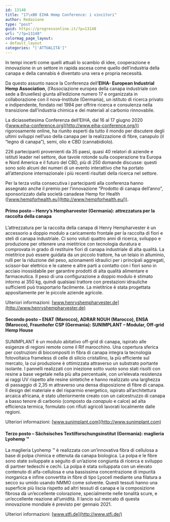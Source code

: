 ```yaml
---
id: 13148
title: "17\xB0 EIHA Hemp Conference: i vincitori"
author: Redazione
type: "post"
guid: https://progressonline.it/?p=13148
url: "/?p=13148"
colormag_page_layout:
- default_layout
categories: "['ATTUALITÀ']"
---
```


In tempi incerti come quelli attuali lo scambio di idee, cooperazione e innovazione in un settore in rapida ascesa come quello dell’industria della canapa e della cannabis è diventato una vera e propria necessità.

Da questo assunto nasce la Conferenza dell’**EIHA- European Industrial Hemp Association**, (l’Associazione europea della canapa industriale con sede a Bruxelles) giunta all’edizione numero 17 e organizzata in collaborazione con il nova-Institute (Germania), un istituto di ricerca privato e indipendente, fondato nel 1994 per offrire ricerca e consulenza nella transizione dall’industria chimica e dei materiali al carbonio rinnovabile.

La diciassettesima Conferenza dell’EIHA, dal 16 al 17 giugno 2020 ([www.eiha-conference.org](http://www.eiha-conference.org/)) rigorosamente online, ha riunito esperti da tutto il mondo per discutere degli ultimi sviluppi nell’uso della canapa per la realizzazione di fibre, canapulo (il “legno di canapa”), semi, olio e CBD (cannabidiolo).

226 partecipanti provenienti da 35 paesi, quasi 40 relatori di aziende e istituti leader nel settore, due tavole rotonde sulla cooperazione tra Europa e Nord America e il futuro del CBD, più di 250 domande discusse: questi sono solo alcuni dei numeri di un evento interattivo che ha portato all’attenzione internazionale i più recenti risultati della ricerca nel settore.

Per la terza volta consecutiva i partecipanti alla conferenza hanno assegnato anche il premio per l’innovazione “Prodotto di canapa dell’anno”, sponsorizzato dalla società canadese Hemp for Health ([www.hempforhealth.eu](http://www.hempforhealth.eu/)).

#### **Primo posto – Henry’s Hempharvester (Germania): attrezzatura per la raccolta della canapa**

L’attrezzatura per la raccolta della canapa di Henry Hempharvester è un accessorio a doppio modulo a caricamento frontale per la raccolta di fiori e steli di canapa industriale. Ci sono voluti quattro anni di ricerca, sviluppo e produzione per ottenere una mietitrice con tecnologia duratura e comprovata in grado di restituire fiori di canapa industriale di alta qualità. La mietitrice può essere guidata da un piccolo trattore, ha un telaio in alluminio, rulli per la riduzione del peso, azionamenti idraulici per i principali aggregati, scissor-bar elettrico e le catene e altre parti a contatto con i fiori sono in acciaio inossidabile per garantire prodotti di alta qualità alimentare e farmaceutica. Il peso di una configurazione a doppio modulo è stimato intorno ai 350 kg, quindi qualsiasi trattore con prestazioni idrauliche sufficienti può trasportarlo facilmente. La mietitrice è stata progettata appositamente per le piccole aziende agricole.

Ulteriori informazioni: [www.henryshempharvester.de](http://www.henryshempharvester.de)

#### **Secondo posto – ENAT (Marocco), ADRAR NOUH (Marocco), ENSA (Marocco), Fraunhofer CSP (Germania): SUNIMPLANT – Modular, Off-grid Hemp House**

SUNIMPLANT è un modulo abitativo off-grid di canapa, ispirato alle esigenze di regioni remote come il Rif marocchino. Una copertura sferica per costruzioni di biocompositi in fibra di canapa integra la tecnologia fotovoltaica frameless di celle di silicio cristallino, la più efficiente sul mercato, la cui produzione è ottimizzata attraverso un substrato portante isolante. I pannelli realizzati con iniezione sotto vuoto sono stati risolti con resine a base vegetale nella più alta percentuale, con un’elevata resistenza ai raggi UV rispetto alle resine sintetiche e hanno realizzato una larghezza di passaggio di 2,35 m attraverso una densa disposizione di fibre di canapa. Il design del materiale e del risparmio energetico, ispirato all’architettura arcaica africana, è stato ulteriormente creato con un calcestruzzo di canapa a basso tenore di carbonio (composto da *canapulo* e calce) ad alta efficienza termica, formulato con rifiuti agricoli lavorati localmente dalle regioni.

Ulteriori informazioni: [www.sunimplant.com](http://www.sunimplant.com)

#### **Terzo posto – Sächsisches Textilforschungsinstitut (Germania): maglieria Lyohemp ™**

La maglieria Lyohemp ™ è realizzata con un’innovativa fibra di cellulosa a base di polpa chimica e ottenuta da canapa biologica. La polpa e le fibre sono state sviluppate a seguito di un’azione congiunta di ricerca e sviluppo di partner tedeschi e cechi. La polpa è stata sviluppata con un elevato contenuto di alfa-cellulosa e una bassissima concentrazione di impurità inorganica e infine convertita in fibre di tipo Lyocell mediante una filatura a secco su umido usando NMMO come solvente. Questi tessuti hanno una superficie più liscia rispetto ad altri tessuti di canapa e la composizione fibrosa dà un’eccellente colorazione, specialmente nelle tonalità scure, e un’eccellente reazione all’umidità. Il lancio sul mercato di questa innovazione mondiale è previsto per gennaio 2021.

Ulteriori informazioni: [www.stfi.de](http://www.stfi.de/)